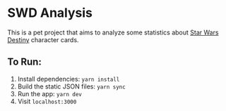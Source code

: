 # SWD Analysis

This is a pet project that aims to analyze some statistics about [Star Wars Destiny](https://www.fantasyflightgames.com/en/products/star-wars-destiny/) character cards.

## To Run:

1. Install dependencies: `yarn install`
1. Build the static JSON files: `yarn sync`
1. Run the app: `yarn dev`
1. Visit `localhost:3000`
